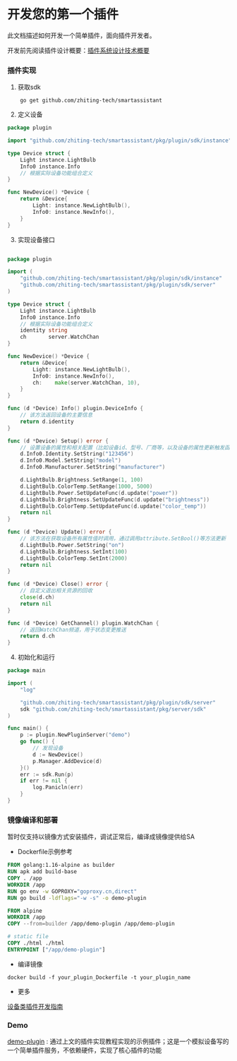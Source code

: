 # 开发您的第一个插件

此文档描述如何开发一个简单插件，面向插件开发者。

开发前先阅读插件设计概要：[插件系统设计技术概要](../guide/plugin-module.md)

### 插件实现

1) 获取sdk

```shell
    go get github.com/zhiting-tech/smartassistant
```

2) 定义设备

```go
package plugin

import "github.com/zhiting-tech/smartassistant/pkg/plugin/sdk/instance"

type Device struct {
	Light instance.LightBulb
	Info0 instance.Info
	// 根据实际设备功能组合定义
}

func NewDevice() *Device {
	return &Device{
		Light: instance.NewLightBulb(),
		Info0: instance.NewInfo(),
	}
}
```

3) 实现设备接口

```go

package plugin

import (
	"github.com/zhiting-tech/smartassistant/pkg/plugin/sdk/instance"
	"github.com/zhiting-tech/smartassistant/pkg/plugin/sdk/server"
)

type Device struct {
	Light instance.LightBulb
	Info0 instance.Info
	// 根据实际设备功能组合定义
	identity string
	ch       server.WatchChan
}

func NewDevice() *Device {
	return &Device{
		Light: instance.NewLightBulb(),
		Info0: instance.NewInfo(),
		ch:    make(server.WatchChan, 10),
	}
}

func (d *Device) Info() plugin.DeviceInfo {
	// 该方法返回设备的主要信息
	return d.identity
}

func (d *Device) Setup() error {
	// 设置设备的属性和相关配置（比如设备id、型号、厂商等，以及设备的属性更新触发函数）
	d.Info0.Identity.SetString("123456")
	d.Info0.Model.SetString("model")
	d.Info0.Manufacturer.SetString("manufacturer")

	d.LightBulb.Brightness.SetRange(1, 100)
	d.LightBulb.ColorTemp.SetRange(1000, 5000)
	d.LightBulb.Power.SetUpdateFunc(d.update("power"))
	d.LightBulb.Brightness.SetUpdateFunc(d.update("brightness"))
	d.LightBulb.ColorTemp.SetUpdateFunc(d.update("color_temp"))
	return nil
}

func (d *Device) Update() error {
	// 该方法在获取设备所有属性值时调用，通过调用attribute.SetBool()等方法更新
	d.LightBulb.Power.SetString("on")
	d.LightBulb.Brightness.SetInt(100)
	d.LightBulb.ColorTemp.SetInt(2000)
	return nil
}

func (d *Device) Close() error {
	// 自定义退出相关资源的回收
	close(d.ch)
	return nil
}

func (d *Device) GetChannel() plugin.WatchChan {
	// 返回WatchChan频道，用于状态变更推送
	return d.ch
}

```

4) 初始化和运行

```go
package main

import (
	"log"

	"github.com/zhiting-tech/smartassistant/pkg/plugin/sdk/server"
	sdk "github.com/zhiting-tech/smartassistant/pkg/server/sdk"
)

func main() {
	p := plugin.NewPluginServer("demo")
	go func() {
		// 发现设备
		d := NewDevice()
		p.Manager.AddDevice(d)
	}()
	err := sdk.Run(p)
	if err != nil {
		log.Panicln(err)
	}
}
```

### 镜像编译和部署

暂时仅支持以镜像方式安装插件，调试正常后，编译成镜像提供给SA

- Dockerfile示例参考

```dockerfile
FROM golang:1.16-alpine as builder
RUN apk add build-base
COPY . /app
WORKDIR /app
RUN go env -w GOPROXY="goproxy.cn,direct"
RUN go build -ldflags="-w -s" -o demo-plugin

FROM alpine
WORKDIR /app
COPY --from=builder /app/demo-plugin /app/demo-plugin

# static file
COPY ./html ./html
ENTRYPOINT ["/app/demo-plugin"]

```

- 编译镜像

```shell
docker build -f your_plugin_Dockerfile -t your_plugin_name
```

- 更多

[设备类插件开发指南](../guide/device-plugin.md)

### Demo

[demo-plugin](../../examples/plugin-demo) :
通过上文的插件实现教程实现的示例插件；这是一个模拟设备写的一个简单插件服务，不依赖硬件，实现了核心插件的功能
